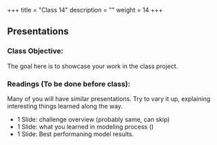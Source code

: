 +++
title = "Class 14"
description = ""
weight = 14
+++

## Presentations

### Class Objective:
The goal here is to showcase your work in the class project.


### Readings (To be done before class):
Many of you will have similar presentations.  Try to vary it up, explaining interesting things
learned along the way.

- 1 Slide: challenge overview (probably same, can skip)
- 1 Slide: what you learned in modeling process ()
- 1 Slide: Best performaning model results. 
